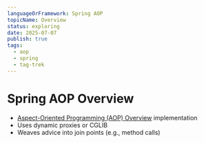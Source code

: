 ```yaml
---
languageOrFramework: Spring AOP
topicName: Overview
status: exploring
date: 2025-07-07
publish: true
tags:
  - aop
  - spring
  - tag-trek
---
```

# Spring AOP Overview
- [Aspect-Oriented Programming  (AOP) Overview](Aspect-Oriented%20Programming%20%20(AOP)%20Overview.md) implementation
- Uses dynamic proxies or CGLIB
- Weaves advice into join points (e.g., method calls)
